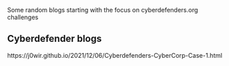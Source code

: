Some random blogs starting with the focus on cyberdefenders.org challenges
<h2>Cyberdefender blogs</h2>
https://j0wir.github.io/2021/12/06/Cyberdefenders-CyberCorp-Case-1.html
